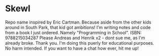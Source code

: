 # Skewl
Repo name inspired by Eric Cartman. Because aside from the other kids around in South Park, that kid got ambitions! I'm writing notes and code from a book I just ordered. Namely "Programming in School". ISBN: 9788215034287
Please Andreas and Henrik x2 - dont sue me, as I'm already broke. Thank you. I'm doing this puerly for educational purposes. No harm intended.
If you want to have a chat how ever, hit me up!
